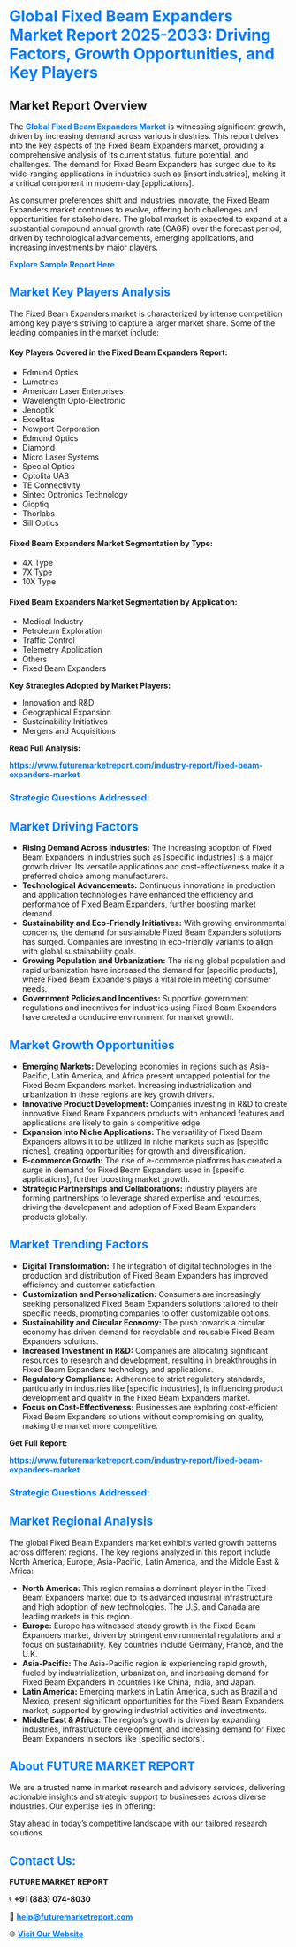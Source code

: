 <h1 style="color: #007BFF;">Global Fixed Beam Expanders Market Report 2025-2033: Driving Factors, Growth Opportunities, and Key Players</h1>

<section id="overview">
<h2>Market Report Overview</h2>
<p>The <a href="https://www.futuremarketreport.com/industry-report/fixed-beam-expanders-market" style="color: #007BFF; text-decoration: none;"><strong>Global Fixed Beam Expanders Market</strong></a> is witnessing significant growth, driven by increasing demand across various industries. This report delves into the key aspects of the Fixed Beam Expanders market, providing a comprehensive analysis of its current status, future potential, and challenges. The demand for Fixed Beam Expanders has surged due to its wide-ranging applications in industries such as [insert industries], making it a critical component in modern-day [applications].</p>
<p>As consumer preferences shift and industries innovate, the Fixed Beam Expanders market continues to evolve, offering both challenges and opportunities for stakeholders. The global market is expected to expand at a substantial compound annual growth rate (CAGR) over the forecast period, driven by technological advancements, emerging applications, and increasing investments by major players.</p>
</section>

<section id="overview">
<p><a href="https://www.futuremarketreport.com/request-sample/reportId=127948" style="color: #007BFF; text-decoration: none;"><strong>Explore Sample Report Here</strong></a></p>
</section>

<section id="key-players">
<h2 style="color: #007BFF;">Market Key Players Analysis</h2>
<p>The Fixed Beam Expanders market is characterized by intense competition among key players striving to capture a larger market share. Some of the leading companies in the market include:</p>
<h4>Key Players Covered in the Fixed Beam Expanders Report:</h4>
<ul><li>Edmund Optics</li><li>Lumetrics</li><li>American Laser Enterprises</li><li>Wavelength Opto-Electronic</li><li>Jenoptik</li><li>Excelitas</li><li>Newport Corporation</li><li>Edmund Optics</li><li>Diamond</li><li>Micro Laser Systems</li><li>Special Optics</li><li>Optolita UAB</li><li>TE Connectivity</li><li>Sintec Optronics Technology</li><li>Qioptiq</li><li>Thorlabs</li><li>Sill Optics</li></ul>
<h4>Fixed Beam Expanders Market Segmentation by Type:</h4>
<ul><li>4X Type</li><li>7X Type</li><li>10X Type</li></ul>

<h4>Fixed Beam Expanders Market Segmentation by Application:</h4>
<ul><li>Medical Industry</li><li>Petroleum Exploration</li><li>Traffic Control</li><li>Telemetry Application</li><li>Others</li><li>Fixed Beam Expanders</li></ul>
<p><strong>Key Strategies Adopted by Market Players:</strong></p>
<ul>
<li>Innovation and R&D</li>
<li>Geographical Expansion</li>
<li>Sustainability Initiatives</li>
<li>Mergers and Acquisitions</li>
</ul>
</section>

<section>
<p><strong>Read Full Analysis: </strong></p><a href="https://www.futuremarketreport.com/industry-report/fixed-beam-expanders-market" style="color: #007BFF; text-decoration: none;"><strong>https://www.futuremarketreport.com/industry-report/fixed-beam-expanders-market</strong></a>
<h3 style="color: #007BFF;">Strategic Questions Addressed:</h3>
</section>

<section id="driving-factors">
<h2 style="color: #007BFF;">Market Driving Factors</h2>
<ul>
<li><strong>Rising Demand Across Industries:</strong> The increasing adoption of Fixed Beam Expanders in industries such as [specific industries] is a major growth driver. Its versatile applications and cost-effectiveness make it a preferred choice among manufacturers.</li>
<li><strong>Technological Advancements:</strong> Continuous innovations in production and application technologies have enhanced the efficiency and performance of Fixed Beam Expanders, further boosting market demand.</li>
<li><strong>Sustainability and Eco-Friendly Initiatives:</strong> With growing environmental concerns, the demand for sustainable Fixed Beam Expanders solutions has surged. Companies are investing in eco-friendly variants to align with global sustainability goals.</li>
<li><strong>Growing Population and Urbanization:</strong> The rising global population and rapid urbanization have increased the demand for [specific products], where Fixed Beam Expanders plays a vital role in meeting consumer needs.</li>
<li><strong>Government Policies and Incentives:</strong> Supportive government regulations and incentives for industries using Fixed Beam Expanders have created a conducive environment for market growth.</li>
</ul>
</section>

<section id="growth-opportunities">
<h2 style="color: #007BFF;">Market Growth Opportunities</h2>
<ul>
<li><strong>Emerging Markets:</strong> Developing economies in regions such as Asia-Pacific, Latin America, and Africa present untapped potential for the Fixed Beam Expanders market. Increasing industrialization and urbanization in these regions are key growth drivers.</li>
<li><strong>Innovative Product Development:</strong> Companies investing in R&D to create innovative Fixed Beam Expanders products with enhanced features and applications are likely to gain a competitive edge.</li>
<li><strong>Expansion into Niche Applications:</strong> The versatility of Fixed Beam Expanders allows it to be utilized in niche markets such as [specific niches], creating opportunities for growth and diversification.</li>
<li><strong>E-commerce Growth:</strong> The rise of e-commerce platforms has created a surge in demand for Fixed Beam Expanders used in [specific applications], further boosting market growth.</li>
<li><strong>Strategic Partnerships and Collaborations:</strong> Industry players are forming partnerships to leverage shared expertise and resources, driving the development and adoption of Fixed Beam Expanders products globally.</li>
</ul>
</section>

<section id="trending-factors">
<h2 style="color: #007BFF;">Market Trending Factors</h2>
<ul>
<li><strong>Digital Transformation:</strong> The integration of digital technologies in the production and distribution of Fixed Beam Expanders has improved efficiency and customer satisfaction.</li>
<li><strong>Customization and Personalization:</strong> Consumers are increasingly seeking personalized Fixed Beam Expanders solutions tailored to their specific needs, prompting companies to offer customizable options.</li>
<li><strong>Sustainability and Circular Economy:</strong> The push towards a circular economy has driven demand for recyclable and reusable Fixed Beam Expanders solutions.</li>
<li><strong>Increased Investment in R&D:</strong> Companies are allocating significant resources to research and development, resulting in breakthroughs in Fixed Beam Expanders technology and applications.</li>
<li><strong>Regulatory Compliance:</strong> Adherence to strict regulatory standards, particularly in industries like [specific industries], is influencing product development and quality in the Fixed Beam Expanders market.</li>
<li><strong>Focus on Cost-Effectiveness:</strong> Businesses are exploring cost-efficient Fixed Beam Expanders solutions without compromising on quality, making the market more competitive.</li>
</ul>
</section>

<section>
<p><strong>Get Full Report: </strong></p><a href="https://www.futuremarketreport.com/industry-report/fixed-beam-expanders-market" style="color: #007BFF; text-decoration: none;"><strong>https://www.futuremarketreport.com/industry-report/fixed-beam-expanders-market</strong></a>
<h3 style="color: #007BFF;">Strategic Questions Addressed:</h3>
</section>


<section id="regional-analysis">
<h2 style="color: #007BFF;">Market Regional Analysis</h2>
<p>The global Fixed Beam Expanders market exhibits varied growth patterns across different regions. The key regions analyzed in this report include North America, Europe, Asia-Pacific, Latin America, and the Middle East & Africa:</p>
<ul>
<li><strong>North America:</strong> This region remains a dominant player in the Fixed Beam Expanders market due to its advanced industrial infrastructure and high adoption of new technologies. The U.S. and Canada are leading markets in this region.</li>
<li><strong>Europe:</strong> Europe has witnessed steady growth in the Fixed Beam Expanders market, driven by stringent environmental regulations and a focus on sustainability. Key countries include Germany, France, and the U.K.</li>
<li><strong>Asia-Pacific:</strong> The Asia-Pacific region is experiencing rapid growth, fueled by industrialization, urbanization, and increasing demand for Fixed Beam Expanders in countries like China, India, and Japan.</li>
<li><strong>Latin America:</strong> Emerging markets in Latin America, such as Brazil and Mexico, present significant opportunities for the Fixed Beam Expanders market, supported by growing industrial activities and investments.</li>
<li><strong>Middle East & Africa:</strong> The region’s growth is driven by expanding industries, infrastructure development, and increasing demand for Fixed Beam Expanders in sectors like [specific sectors].</li>
</ul>
</section>

<footer>
<h2 style="color: #007BFF;">About FUTURE MARKET REPORT</h2>
<p>We are a trusted name in market research and advisory services, delivering actionable insights and strategic support to businesses across diverse industries. Our expertise lies in offering:</p>

<p>Stay ahead in today’s competitive landscape with our tailored research solutions.</p>

<h2 style="color: #007BFF;">Contact Us:</h2>
<p><strong>FUTURE MARKET REPORT</strong></p>
<p>📞 <strong>+91 (883) 074-8030</strong></p>
<p>📧 <strong><a href="mailto:help@futuremarketreport.com" style="color: #007BFF;">help@futuremarketreport.com</a></strong></p>
<p>🌐 <strong><a href="https://www.futuremarketreport.com/" style="color: #007BFF;">Visit Our Website</a></strong></p>
</footer>